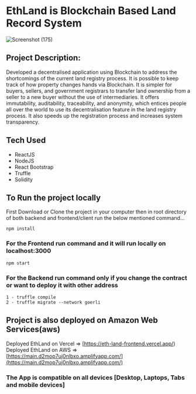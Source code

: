 # EthLand is Blockchain Based Land Record System

![Screenshot (175)](https://user-images.githubusercontent.com/64495232/216354557-bf1af380-4c3b-447c-9f28-d43468fc7789.png)

## Project Description:
Developed a decentralised application using Blockchain to address the shortcomings of the current land registry process. It is possible to keep track of how property changes hands via Blockchain. It is simpler for buyers, sellers, and government registrars to transfer land ownership from a seller to a new buyer without the use of intermediaries. It offers immutability, auditability, traceability, and anonymity, which entices people all over the world to use its decentralisation feature in the land registry process. It also speeds up the registration process and increases system transparency.

## Tech Used
- ReactJS
- NodeJS
- React Bootstrap
- Truffle
- Solidity

## To Run the project locally

First Download or Clone the project in your computer then in root directory of both backend and frontend/client run the below mentioned command...

```
npm install
```

### For the Frontend run command and it will run locally on localhost:3000
```
npm start 
```

### For the Backend run command only if you change the contract or want to deploy it with other address
```
1 - truffle compile
2 - truffle migrate --network goerli
```

## Project is also deployed on Amazon Web Services(aws)

Deployed EthLand on Vercel => [https://eth-land-frontend.vercel.app/)
Deployed EthLand on AWS => [https://main.d2mop7uj0nlbxo.amplifyapp.com/](https://main.d2mop7uj0nlbxo.amplifyapp.com/)

### The App is compatible on all devices [Desktop, Laptops, Tabs and mobile devices]

